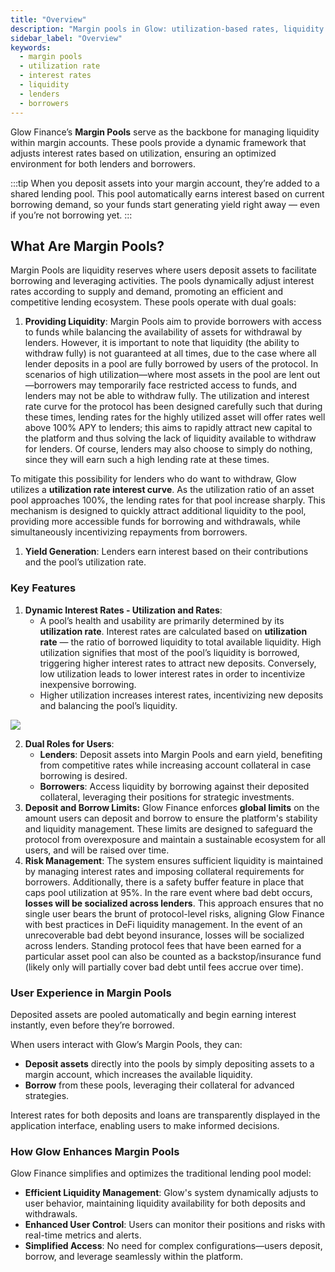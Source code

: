 ```yaml
---
title: "Overview"
description: "Margin pools in Glow: utilization-based rates, liquidity management, lender/borrower roles, and user experience."
sidebar_label: "Overview"
keywords:
  - margin pools
  - utilization rate
  - interest rates
  - liquidity
  - lenders
  - borrowers
---
```


Glow Finance’s **Margin Pools** serve as the backbone for managing liquidity within margin accounts. These pools provide a dynamic framework that adjusts interest rates based on utilization, ensuring an optimized environment for both lenders and borrowers.

:::tip
When you deposit assets into your margin account, they’re added to a shared lending pool. This pool automatically earns interest based on current borrowing demand, so your funds start generating yield right away — even if you’re not borrowing yet.
:::

## **What Are Margin Pools?**

Margin Pools are liquidity reserves where users deposit assets to facilitate borrowing and leveraging activities. The pools dynamically adjust interest rates according to supply and demand, promoting an efficient and competitive lending ecosystem. These pools operate with dual goals:

1. **Providing Liquidity**: Margin Pools aim to provide borrowers with access to funds while balancing the availability of assets for withdrawal by lenders. However, it is important to note that liquidity (the ability to withdraw fully) is not guaranteed at all times, due to the case where all lender deposits in a pool are fully borrowed by users of the protocol. In scenarios of high utilization—where most assets in the pool are lent out—borrowers may temporarily face restricted access to funds, and lenders may not be able to withdraw fully. The utilization and interest rate curve for the protocol has been designed carefully such that during these times, lending rates for the highly utilized asset will offer rates well above 100% APY to lenders; this aims to rapidly attract new capital to the platform and thus solving the lack of liquidity available to withdraw for lenders. Of course, lenders may also choose to simply do nothing, since they will earn such a high lending rate at these times.

To mitigate this possibility for lenders who do want to withdraw, Glow utilizes a **utilization rate interest curve**. As the utilization ratio of an asset pool approaches 100%, the lending rates for that pool increase sharply. This mechanism is designed to quickly attract additional liquidity to the pool, providing more accessible funds for borrowing and withdrawals, while simultaneously incentivizing repayments from borrowers.

1. **Yield Generation**: Lenders earn interest based on their contributions and the pool’s utilization rate.

### **Key Features**

1. **Dynamic Interest Rates - Utilization and Rates**:
   - A pool’s health and usability are primarily determined by its **utilization rate**. Interest rates are calculated based on **utilization rate** — the ratio of borrowed liquidity to total available liquidity. High utilization signifies that most of the pool’s liquidity is borrowed, triggering higher interest rates to attract new deposits. Conversely, low utilization leads to lower interest rates in order to incentivize inexpensive borrowing.
   - Higher utilization increases interest rates, incentivizing new deposits and balancing the pool’s liquidity.

![](/img/integrate-1.png)

2. **Dual Roles for Users**:
   - **Lenders**: Deposit assets into Margin Pools and earn yield, benefiting from competitive rates while increasing account collateral in case borrowing is desired.
   - **Borrowers**: Access liquidity by borrowing against their deposited collateral, leveraging their positions for strategic investments.
3. **Deposit and Borrow Limits:** Glow Finance enforces **global limits** on the amount users can deposit and borrow to ensure the platform's stability and liquidity management. These limits are designed to safeguard the protocol from overexposure and maintain a sustainable ecosystem for all users, and will be raised over time.
4. **Risk Management**:
   The system ensures sufficient liquidity is maintained by managing interest rates and imposing collateral requirements for borrowers. Additionally, there is a safety buffer feature in place that caps pool utilization at 95%. In the rare event where bad debt occurs, **losses will be socialized across lenders**. This approach ensures that no single user bears the brunt of protocol-level risks, aligning Glow Finance with best practices in DeFi liquidity management. In the event of an unrecoverable bad debt beyond insurance, losses will be socialized across lenders. Standing protocol fees that have been earned for a particular asset pool can also be counted as a backstop/insurance fund (likely only will partially cover bad debt until fees accrue over time).

### **User Experience in Margin Pools**

Deposited assets are pooled automatically and begin earning interest instantly, even before they’re borrowed.

When users interact with Glow’s Margin Pools, they can:

- **Deposit assets** directly into the pools by simply depositing assets to a margin account, which increases the available liquidity.
- **Borrow** from these pools, leveraging their collateral for advanced strategies.

Interest rates for both deposits and loans are transparently displayed in the application interface, enabling users to make informed decisions.

### **How Glow Enhances Margin Pools**

Glow Finance simplifies and optimizes the traditional lending pool model:

- **Efficient Liquidity Management**: Glow's system dynamically adjusts to user behavior, maintaining liquidity availability for both deposits and withdrawals.
- **Enhanced User Control**: Users can monitor their positions and risks with real-time metrics and alerts.
- **Simplified Access**: No need for complex configurations—users deposit, borrow, and leverage seamlessly within the platform.
